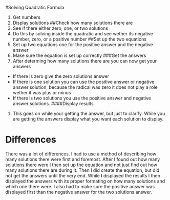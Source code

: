 #Solving Quadratic Formula
1. Get numbers 
2. Display solutions
##Check how many solutions there are
1. See if there either zero, one, or two solutions
2. Do this by solving inside the quadratic and see wether its negative number, zero, or a positive number
##Set up the two equations
1. Set up two equations one for the positive answer and the negative answer
2. Make sure the equation is set up correctly
###Get the answers 
1. After determing how many solutions there are you can now get your answers
* If there is zero give the zero solutions answer
* If there is one solution you can use the positive answer or negative answer solution, because the radical was zero it does not play a role wether it was plus or minus
* If there is two solutions you use the positive answer and negative answer solutions.
####Display results
1. This goes on while your getting the answer, but just to clarify. While you are getting the answers display what you want each solution to display. 
# Differences
There was a lot of differences. I had to use a method of describing how many solutions there were first and foremost. After I found out how many solutions there were I then set up the equation and not just find out how many solutions there are during it. Then I did create the equation, but did not get the answers until the very end. While I displayed the results I then displayed the answers with its proper formating on how many solutions and which one there were. I also had to make sure the positive answer was displayed first than the negative answer for the two solutions answer.